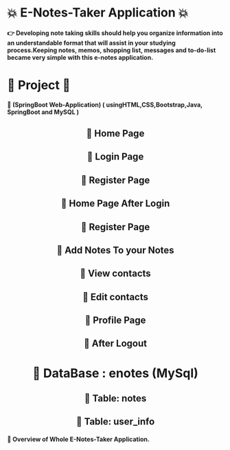 # 💥 E-Notes-Taker Application 💥
#### 👉 Developing note taking skills should help you organize information into an understandable format that will assist in your studying process.Keeping notes, memos, shopping list, messages and to-do-list became very simple with this e-notes application.
# 📙 Project 📙
#### 💨 (SpringBoot Web-Application) ( usingHTML,CSS,Bootstrap,Java, SpringBoot and MySQL )
## <center>👀 Home Page </center>
## <center>👀 Login Page </center>
## <center>👀 Register Page </center>
## <center>👀 Home Page After Login </center>
## <center>👀 Register Page </center>
## <center>👀 Add Notes To your Notes </center>
## <center>👀 View contacts </center>
## <center>👀 Edit contacts </center>
## <center>👀 Profile Page </center>
## <center>👀 After Logout </center>
# <center>👀 DataBase : enotes (MySql)</center>
## <center>👀 Table: notes </center>
## <center>👀 Table: user_info </center>

#### 💨 Overview of Whole E-Notes-Taker Application.

